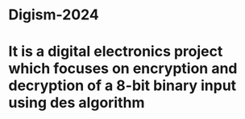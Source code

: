 # Digism-2024
# It is a digital electronics project which focuses on encryption and decryption of a 8-bit binary input using des algorithm 
